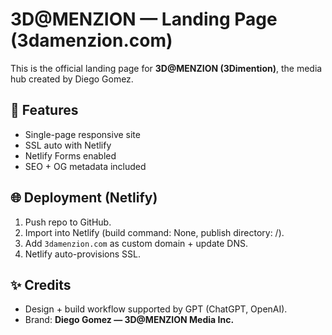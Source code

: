 # 3D@MENZION — Landing Page (3damenzion.com)

This is the official landing page for **3D@MENZION (3Dimention)**, the media hub created by Diego Gomez.

## 🚀 Features
- Single-page responsive site
- SSL auto with Netlify
- Netlify Forms enabled
- SEO + OG metadata included

## 🌐 Deployment (Netlify)
1. Push repo to GitHub.
2. Import into Netlify (build command: None, publish directory: /).
3. Add `3damenzion.com` as custom domain + update DNS.
4. Netlify auto-provisions SSL.

## ✨ Credits
- Design + build workflow supported by GPT (ChatGPT, OpenAI).
- Brand: **Diego Gomez — 3D@MENZION Media Inc.**
